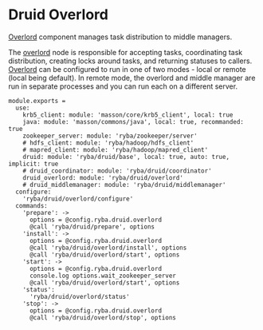 
# Druid Overlord

[Overlord] component manages task distribution to middle managers.

The [overlord] node is responsible for accepting tasks, coordinating task 
distribution, creating locks around tasks, and returning statuses to callers. 
[Overlord] can be configured to run in one of two modes - local or remote (local 
being default). In remote mode, the overlord and middle manager are run in 
separate processes and you can run each on a different server.

[overlord]: http://druid.io/docs/latest/design/indexing-service.html

    module.exports =
      use:
        krb5_client: module: 'masson/core/krb5_client', local: true
        java: module: 'masson/commons/java', local: true, recommanded: true
        zookeeper_server: module: 'ryba/zookeeper/server'
        # hdfs_client: module: 'ryba/hadoop/hdfs_client'
        # mapred_client: module: 'ryba/hadoop/mapred_client'
        druid: module: 'ryba/druid/base', local: true, auto: true, implicit: true
        # druid_coordinator: module: 'ryba/druid/coordinator'
        druid_overlord: module: 'ryba/druid/overlord'
        # druid_middlemanager: module: 'ryba/druid/middlemanager'
      configure:
        'ryba/druid/overlord/configure'
      commands:
        'prepare': ->
          options = @config.ryba.druid.overlord
          @call 'ryba/druid/prepare', options
        'install': ->
          options = @config.ryba.druid.overlord
          @call 'ryba/druid/overlord/install', options
          @call 'ryba/druid/overlord/start', options
        'start': ->
          options = @config.ryba.druid.overlord
          console.log options.wait_zookeeper_server
          @call 'ryba/druid/overlord/start', options
        'status':
          'ryba/druid/overlord/status'
        'stop': ->
          options = @config.ryba.druid.overlord
          @call 'ryba/druid/overlord/stop', options
